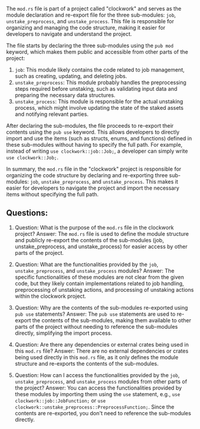 The `mod.rs` file is part of a project called "clockwork" and serves as the module declaration and re-export file for the three sub-modules: `job`, `unstake_preprocess`, and `unstake_process`. This file is responsible for organizing and managing the code structure, making it easier for developers to navigate and understand the project.

The file starts by declaring the three sub-modules using the `pub mod` keyword, which makes them public and accessible from other parts of the project:

1. `job`: This module likely contains the code related to job management, such as creating, updating, and deleting jobs.
2. `unstake_preprocess`: This module probably handles the preprocessing steps required before unstaking, such as validating input data and preparing the necessary data structures.
3. `unstake_process`: This module is responsible for the actual unstaking process, which might involve updating the state of the staked assets and notifying relevant parties.

After declaring the sub-modules, the file proceeds to re-export their contents using the `pub use` keyword. This allows developers to directly import and use the items (such as structs, enums, and functions) defined in these sub-modules without having to specify the full path. For example, instead of writing `use clockwork::job::Job;`, a developer can simply write `use clockwork::Job;`.

In summary, the `mod.rs` file in the "clockwork" project is responsible for organizing the code structure by declaring and re-exporting three sub-modules: `job`, `unstake_preprocess`, and `unstake_process`. This makes it easier for developers to navigate the project and import the necessary items without specifying the full path.

## Questions:

1. Question: What is the purpose of the `mod.rs` file in the clockwork project?
   Answer: The `mod.rs` file is used to define the module structure and publicly re-export the contents of the sub-modules (job, unstake_preprocess, and unstake_process) for easier access by other parts of the project.

2. Question: What are the functionalities provided by the `job`, `unstake_preprocess`, and `unstake_process` modules?
   Answer: The specific functionalities of these modules are not clear from the given code, but they likely contain implementations related to job handling, preprocessing of unstaking actions, and processing of unstaking actions within the clockwork project.

3. Question: Why are the contents of the sub-modules re-exported using `pub use` statements?
   Answer: The `pub use` statements are used to re-export the contents of the sub-modules, making them available to other parts of the project without needing to reference the sub-modules directly, simplifying the import process.

4. Question: Are there any dependencies or external crates being used in this `mod.rs` file?
   Answer: There are no external dependencies or crates being used directly in this `mod.rs` file, as it only defines the module structure and re-exports the contents of the sub-modules.

5. Question: How can I access the functionalities provided by the `job`, `unstake_preprocess`, and `unstake_process` modules from other parts of the project?
   Answer: You can access the functionalities provided by these modules by importing them using the `use` statement, e.g., `use clockwork::job::JobFunction;` or `use clockwork::unstake_preprocess::PreprocessFunction;`. Since the contents are re-exported, you don't need to reference the sub-modules directly.
